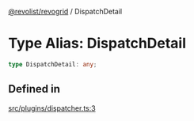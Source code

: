 [@revolist/revogrid](README.md) / DispatchDetail

# Type Alias: DispatchDetail

```ts
type DispatchDetail: any;
```

## Defined in

[src/plugins/dispatcher.ts:3](https://github.com/revolist/revogrid/blob/6957d67da887b25ac544cadb80669dc782e7d7d6/src/plugins/dispatcher.ts#L3)

